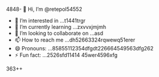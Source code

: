 4848- 👋 Hi, I’m @retepol54552
- 👀 I’m interested in ...t1441trgr
- 🌱 I’m currently learning ...zxvvxjmjmh
- 💞️ I’m looking to collaborate on ...asd
- 📫 How to reach me ...dh52663324rqwewq51erer
- 😄 Pronouns: ...85855112354dfgdt226664549563dfg262
- ⚡ Fun fact: ...2526sfd11414
45wer4596xfg
<!---asd22222fgcvb because its `README.md` (tcvfdhis file) appears on your GitHub profile.54354
You can click the Preview link to take a look at your changes.
--->
363++

